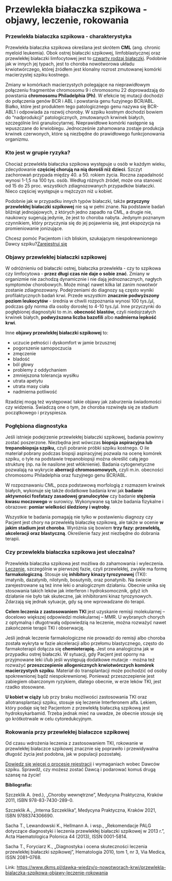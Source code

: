 # Przewlekła białaczka szpikowa - objawy, leczenie, rokowania

### Przewlekła białaczka szpikowa \- charakterystyka


Przewlekła białaczka szpikowa określana jest skrótem **CML** (ang. chronic myeloid leukemia). Obok ostrej białaczki szpikowej, limfoblastycznej oraz przewlekłej białaczki limfocytowej jest to [czwarty rodzaj białaczki](/dawka-wiedzy/o-nowotworach-krwi/bialaczka "Białaczka - kompendium wiedzy"). Podobnie jak w innych jej typach, jest to choroba nowotworowa układu krwiotwórczego, której źródłem jest klonalny rozrost zmutowanej komórki macierzystej szpiku kostnego.


Zmiany w komórkach macierzystych polegające na nieprawidłowym połączeniu fragmentów chromosomu 9 i chromosomu 22 doprowadzają do powstania **chromosomu Philadelphia (Ph)**. W efekcie tej mutacji dochodzi do połączenia genów BCR i ABL i powstania genu fuzyjnego BCR/ABL. Białko, które jest produktem tego patologicznego genu nazywa się BCR\-ABL1 i odpowiada za rozwój choroby. W szpiku kostnym dochodzi bowiem do “nadprodukcji” patologicznych, zmutowanych krwinek białych, szczególnie linii granulocytarnej. Nieprawidłowe komórki następnie są wpuszczane do krwiobiegu. Jednocześnie zahamowana zostaje produkcja krwinek czerwonych, które są niezbędne do prawidłowego funkcjonowania organizmu.


### Kto jest w grupie ryzyka?


Chociaż przewlekła białaczka szpikowa występuje u osób w każdym wieku, zdecydowanie **częściej chorują na nią dorośli niż dzieci**. Szczyt zachorowań przypada między 40\. a 50\. rokiem życia. Roczna zapadalność wynosi 1\-1,5 na 100 tys. osób. Według różnych źródeł, może ona stanowić od 15 do 25 proc. wszystkich zdiagnozowanych przypadków białaczki. Nieco częściej występuje u mężczyzn niż u kobiet.


Podobnie jak w przypadku innych typów białaczki, także **przyczyny przewlekłej białaczki szpikowej** nie są w pełni znane. Na podstawie badań bliźniąt jednojajowych, z których jedno zapadło na CML, a drugie nie, naukowcy sugerują jedynie, że jest to choroba nabyta. Jedynym poznanym czynnikiem, który przyczynia się do jej pojawienia się, jest ekspozycja na promieniowanie jonizujące. 


Chcesz pomóc Pacjentom i ich bliskim, szukającym niespokrewnionego Dawcy szpiku?[Zarejestruj się](/zarejestruj-sie-teraz "Zarejestruj sie teraz")
### Objawy przewlekłej białaczki szpikowej


W odróżnieniu od białaczki ostrej, białaczka przewlekła \- czy to szpikowa czy limfocytowa \- **przez długi czas nie daje o sobie znać**. Zmiany w organizmie nie zachodzą dynamicznie i nie dają jednoznacznych, nagłych symptomów chorobowych. Może minąć nawet kilka lat zanim nowotwór zostanie zdiagnozowany. Podejrzeniami do diagnozy są często wyniki profilaktycznych badań krwi. Przede wszystkim **znacznie podwyższony poziom leukocytów** \- średnia w chwili rozpoznania wynosi 100 tys./μl, podczas gdy norma dla osoby dorosłej to 4\-10 tys./μl. Inne przyczynki do pogłębionej diagnostyki to m.in. **obecność blastów,** czyli niedojrzałych krwinek białych, **podwyższona liczba bazofili** albo **nadmierna lepkość krwi**.


Inne **objawy przewlekłej białaczki szpikowej** to:


* uczucie pełności i dyskomfort w jamie brzusznej
* pogorszenie samopoczucia
* zmęczenie
* bladość
* ból głowy
* problemy z oddychaniem
* zmniejszona tolerancja wysiłku
* utrata apetytu
* utrata masy ciała
* nadmierna potliwość


Rzadziej mogą też występować takie objawy jak zaburzenia świadomości czy widzenia. Świadczą one o tym, że choroba rozwinęła się ze stadium początkowego i przyspiesza.


### Pogłębiona diagnostyka


Jeśli istnieje podejrzenie przewlekłej białaczki szpikowej, badania powinny zostać poszerzone. Niezbędna jest wówczas **biopsja aspiracyjna lub trepanobiopsja szpiku,** czyli pobranie próbki szpiku kostnego. O ile materiał pobrany podczas biopsji aspiracyjnej pozwala na ocenę komórek szpiku, o tyle na podstawie trepanobiopsji można określić całą jego strukturę (np. na ile nasilone jest włóknienie). Badania cytogenetyczne pozwalają na wykrycie **aberracji chromosomowych,** czyli m.in. obecności chromosomu Philadelphia oraz fuzyjnego genu BCR/ABL.


W rozpoznawaniu CML, poza podstawową morfologią z rozmazem krwinek białych, wykonuje się także dodatkowe badania krwi jak **badanie aktywności fosfatazy zasadowej granulocytów** czy badanie **stężenia kwasu moczowego** w surowicy. Wykonywane są także badania fizykalne i obrazowe: **pomiar wielkości śledziony i wątroby**.


Wszystkie te badania pomagają nie tylko w postawieniu diagnozy czy Pacjent jest chory na przewlekłą białaczkę szpikową, ale także w ocenie **w jakim stadium jest choroba**. Wyróżnia się bowiem **trzy fazy: przewlekłą, akceleracji oraz blastyczną**. Określenie fazy jest niezbędne do dobrania terapii.


### Czy przewlekła białaczka szpikowa jest uleczalna?


Przewlekła białaczka szpikowa jest możliwa do zahamowania i wyleczenia. [Leczenie](https://www.dkms.pl/dawka-wiedzy/o-nowotworach-krwi/leczenie-nowotworow-krwi), szczególnie w pierwszej fazie, czyli przewlekłej, zwykle ma formę **farmakologiczną**. Stosuje się **inhibitory kinazy tyrozynowej** (TKI): imatynib, dazatynib, nilotynib, bosutynib, oraz ponatynib. Na świecie zarejestrowane są też inne leki o analogicznym działaniu. Obecnie unika się stosowania takich leków jak interferon i hydroksomocznik, gdyż ich działanie nie było tak skuteczne, jak inhibitorami kinaz tyrozynowych. Zdarzają się jednak sytuacje, gdy są one wprowadzane do terapii.


**Celem leczenia z zastosowaniem TKI** jest uzyskanie remisji molekularnej – docelowo większej odpowiedzi molekularnej – MMR. U wybranych chorych z optymalną i długotrwałą odpowiedzią na leczenie, można rozważyć nawet zakończenie terapii TKI i obserwację.


Jeśli jednak leczenie farmakologiczne nie prowadzi do remisji albo choroba została wykryta w fazie akceleracji albo przełomu blastycznego, często do farmakoterapii dołącza się **chemioterapię.** Jest ona analogiczna jak w przypadku ostrej białaczki. W sytuacji, gdy Pacjent jest oporny na przyjmowane leki i/lub jeśli występują dodatkowe mutacje \- można też rozważyć **przeszczepienie allogenicznych krwiotwórczych komórek macierzystych szpiku**. Materiał do transplantacji może pochodzić od osoby spokrewnionej bądź niespokrewnionej. Ponieważ przeszczepienie jest zabiegiem obarczonym ryzykiem, dlatego obecnie, w erze leków TKI, jest rzadko stosowane.


**U kobiet w ciąży** lub przy braku możliwości zastosowania TKI oraz allotransplantacji szpiku, stosuje się leczenie Interferonem alfa. Lekiem, który podaje się też Pacjentom z przewlekłą białaczką szpikową jest hydroksykarbamid. Trzeba jednak mieć na uwadze, że obecnie stosuje się go krótkotrwale w celu cytoredukcyjnym.


### Rokowania przy przewlekłej białaczce szpikowej


Od czasu wdrożenia leczenia z zastosowaniem TKI, rokowanie w przewlekłej białaczce szpikowej znacznie się poprawiło i przewidywalna długość życia jest podobna, jak w populacji pozostałej.


[Dowiedz się więcej o procesie rejestracji](https://www.dkms.pl/dawka-wiedzy/o-rejestracji) i wymaganiach wobec Dawców szpiku. Sprawdź, czy możesz zostać Dawcą i podarować komuś drugą szansę na życie!


**Bibliografia:**


Szczeklik A. (red.), „Choroby wewnętrzne”, Medycyna Praktyczna, Kraków 2011, ISBN 978\-83\-7430\-289\-0\.


Szczeklik A., „Interna Szczeklika”, Medycyna Praktyczna, Kraków 2021, ISBN 9788374306690\.


Sacha T., Lewandowski K., Hellmann A. i wsp., „Rekomendacje PALG dotyczące diagnostyki i leczenia przewlekłej białaczki szpikowej w 2013 r.”, Acta Haematologica Polonica 44 (2013\), ISSN 0001\-5814\.


Sacha T., Foryciarz K., „Diagnostyka i ocena skuteczności leczenia przewlekłej białaczki szpikowej”, Hematologia 2010, tom 1, nr 3, Via Medica, ISSN 2081–0768\.



Link: https://www.dkms.pl/dawka-wiedzy/o-nowotworach-krwi/przewlekla-bialaczka-szpikowa-objawy-leczenie-rokowania
